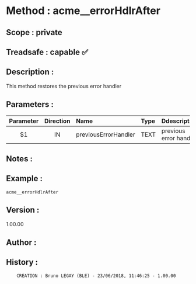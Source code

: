 ﻿# **Method :** acme__errorHdlrAfter## **Scope :** private## **Treadsafe :** capable ✅ ## **Description :** This method restores the previous error handler## **Parameters :** | Parameter | Direction | Name | Type | Ddescription | |:----:|:----:|:----|:----|:----| | $1 | IN | previousErrorHandler | TEXT | previous error handler | ## **Notes :** ## **Example :** ```acme__errorHdlrAfter```## **Version :** 1.00.00## **Author :** ## **History :**          CREATION : Bruno LEGAY (BLE) - 23/06/2018, 11:46:25 - 1.00.00